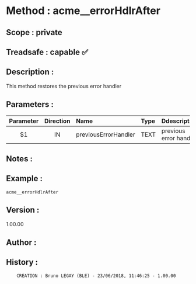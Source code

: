 ﻿# **Method :** acme__errorHdlrAfter## **Scope :** private## **Treadsafe :** capable ✅ ## **Description :** This method restores the previous error handler## **Parameters :** | Parameter | Direction | Name | Type | Ddescription | |:----:|:----:|:----|:----|:----| | $1 | IN | previousErrorHandler | TEXT | previous error handler | ## **Notes :** ## **Example :** ```acme__errorHdlrAfter```## **Version :** 1.00.00## **Author :** ## **History :**          CREATION : Bruno LEGAY (BLE) - 23/06/2018, 11:46:25 - 1.00.00